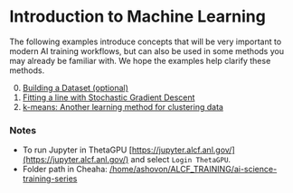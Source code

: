 # Introduction to Machine Learning

The following examples introduce concepts that will be very important to modern AI training workflows, but can also be used in some methods you may already be familiar with. We hope the examples help clarify these methods.

0. [Building a Dataset (optional)](00_make_slimmed_dataset.ipynb)
1. [Fitting a line with Stochastic Gradient Descent](01_linear_regression_sgd.ipynb)
2. [k-means: Another learning method for clustering data](02_clustering.ipynb)


### Notes
- To run Jupyter in ThetaGPU [https://jupyter.alcf.anl.gov/](https://jupyter.alcf.anl.gov/) and select `Login ThetaGPU`.
- Folder path in Cheaha: [/home/ashovon/ALCF_TRAINING/ai-science-training-series](/home/ashovon/ALCF_TRAINING/ai-science-training-series)